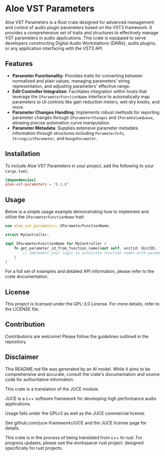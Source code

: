 # Aloe VST Parameters

Aloe VST Parameters is a Rust crate designed for advanced management and control of audio plugin parameters based on the VST3 framework. It provides a comprehensive set of traits and structures to effectively manage VST parameters in audio applications. This crate is equipped to serve developers constructing Digital Audio Workstations (DAWs), audio plugins, or any application interfacing with the VST3 API.

## Features

- **Parameter Functionality**: Provides traits for converting between normalized and plain values, managing parameters' string representation, and adjusting parameters' effective range.
- **Edit Controller Integration**: Facilitates integration within hosts that leverage the `IParameterFunctionName` interface to automatically map parameters to UI controls like gain reduction meters, wet-dry knobs, and more.
- **Parameter Changes Handling**: Implements robust methods for reporting parameter changes through `IParameterChanges` and `IParamValueQueue`, allowing precise automation curve manipulation.
- **Parameter Metadata**: Supplies extensive parameter metadata information through structures including `ParameterInfo`, `StringListParameter`, and `RangeParameter`.

## Installation
To include Aloe VST Parameters in your project, add the following to your `Cargo.toml`:
```toml
[dependencies]
aloe-vst-parameters = "0.1.0"
```

## Usage
Below is a simple usage example demonstrating how to implement and utilize the `IParameterFunctionName` trait:
```rust
use aloe_vst_parameters::IParameterFunctionName;

struct MyController;

impl IParameterFunctionName for MyController {
    fn get_parameter_id_from_function_name(&mut self, unitid: UnitID, function_name: FIDString, paramid: &mut ParamID) -> tresult {
        // Implement your logic to associate function names with parameter IDs
    }
}
```

For a full set of examples and detailed API information, please refer to the crate documentation.

## License
This project is licensed under the GPL-3.0 License. For more details, refer to the LICENSE file.

## Contribution
Contributions are welcome! Please follow the guidelines outlined in the repository.

## Disclaimer
This README.md file was generated by an AI model. While it aims to be comprehensive and accurate, consult the crate's documentation and source code for authoritative information.

This crate is a translation of the JUCE module.

JUCE is a c++ software framework for developing high performance audio applications.

Usage falls under the GPLv3 as well as the JUCE commercial license.

See github.com/juce-framework/JUCE and the JUCE license page for details.

This crate is in the process of being translated from c++ to rust. For progress updates, please see the workspacer rust project. designed specifically for rust projects.
